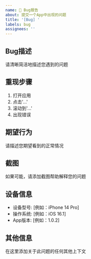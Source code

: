 ```yaml
---
name: 🐛 Bug报告
about: 提交一个App中出现的问题
title: '[Bug] '
labels: bug
assignees: ''
---
```


## Bug描述
请清晰简洁地描述您遇到的问题

## 重现步骤
1. 打开应用
2. 点击'...'
3. 滚动到'...'
4. 出现错误

## 期望行为
请描述您期望看到的正常情况

## 截图
如果可能，请添加截图帮助解释您的问题

## 设备信息
 - 设备型号: [例如：iPhone 14 Pro]
 - 操作系统: [例如：iOS 16.1]
 - App版本: [例如：1.0.2]

## 其他信息
在这里添加关于此问题的任何其他上下文